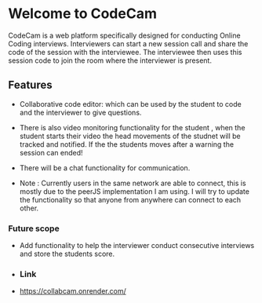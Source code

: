 # Welcome to CodeCam

CodeCam is a web platform specifically designed for conducting Online Coding interviews. Interviewers can start a new session call and share the code of the session with the interviewee. The interviewee then uses this session code to join the room where the interviewer is present.

## Features

- Collaborative code editor:  which can be used by the student to code and the interviewer to give questions.

- There is also video monitoring functionality for the student , when the student starts their video the head movements of the studnet will be tracked and notified. If the the students moves after a warning the session can ended!

- There will be a chat functionality for communication.

- Note : Currently users in the same network are able to connect, this is mostly due to the peerJS implementation I am using. I will try to update the functionality so that anyone from anywhere can connect to each other.

### Future scope

- Add functionality to help the interviewer conduct consecutive interviews and store the students score.

- ### Link
- https://collabcam.onrender.com/
